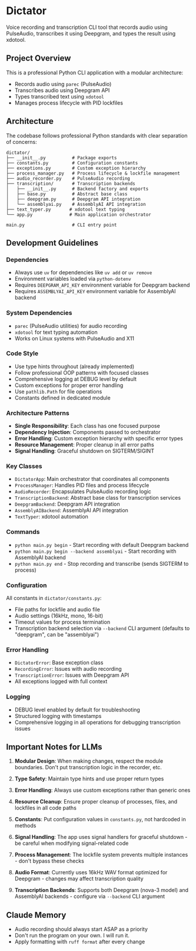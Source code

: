 # Dictator

Voice recording and transcription CLI tool that records audio using PulseAudio, transcribes it using Deepgram, and types the result using xdotool.

## Project Overview

This is a professional Python CLI application with a modular architecture:

- Records audio using `parec` (PulseAudio)
- Transcribes audio using Deepgram API
- Types transcribed text using `xdotool`
- Manages process lifecycle with PID lockfiles

## Architecture

The codebase follows professional Python standards with clear separation of concerns:

```
dictator/
├── __init__.py          # Package exports
├── constants.py         # Configuration constants
├── exceptions.py        # Custom exception hierarchy
├── process_manager.py   # Process lifecycle & lockfile management
├── audio_recorder.py    # PulseAudio recording
├── transcription/       # Transcription backends
│   ├── __init__.py      # Backend factory and exports
│   ├── base.py          # Abstract base class
│   ├── deepgram.py      # Deepgram API integration
│   └── assemblyai.py    # AssemblyAI API integration
├── text_typer.py       # xdotool text typing
└── app.py              # Main application orchestrator

main.py                  # CLI entry point
```

## Development Guidelines

### Dependencies

- Always use `uv` for dependencies like `uv add` or `uv remove`
- Environment variables loaded via `python-dotenv`
- Requires `DEEPGRAM_API_KEY` environment variable for Deepgram backend
- Requires `ASSEMBLYAI_API_KEY` environment variable for AssemblyAI backend

### System Dependencies

- `parec` (PulseAudio utilities) for audio recording
- `xdotool` for text typing automation
- Works on Linux systems with PulseAudio and X11

### Code Style

- Use type hints throughout (already implemented)
- Follow professional OOP patterns with focused classes
- Comprehensive logging at DEBUG level by default
- Custom exceptions for proper error handling
- Use `pathlib.Path` for file operations
- Constants defined in dedicated module

### Architecture Patterns

- **Single Responsibility**: Each class has one focused purpose
- **Dependency Injection**: Components passed to orchestrator
- **Error Handling**: Custom exception hierarchy with specific error types
- **Resource Management**: Proper cleanup in all error paths
- **Signal Handling**: Graceful shutdown on SIGTERM/SIGINT

### Key Classes

- `DictatorApp`: Main orchestrator that coordinates all components
- `ProcessManager`: Handles PID files and process lifecycle
- `AudioRecorder`: Encapsulates PulseAudio recording logic
- `TranscriptionBackend`: Abstract base class for transcription services
- `DeepgramBackend`: Deepgram API integration
- `AssemblyAIBackend`: AssemblyAI API integration
- `TextTyper`: xdotool automation

### Commands

- `python main.py begin` - Start recording with default Deepgram backend
- `python main.py begin --backend assemblyai` - Start recording with AssemblyAI backend
- `python main.py end` - Stop recording and transcribe (sends SIGTERM to process)

### Configuration

All constants in `dictator/constants.py`:

- File paths for lockfile and audio file
- Audio settings (16kHz, mono, 16-bit)
- Timeout values for process termination
- Transcription backend selection via `--backend` CLI argument (defaults to "deepgram", can be "assemblyai")

### Error Handling

- `DictatorError`: Base exception class
- `RecordingError`: Issues with audio recording
- `TranscriptionError`: Issues with Deepgram API
- All exceptions logged with full context

### Logging

- DEBUG level enabled by default for troubleshooting
- Structured logging with timestamps
- Comprehensive logging in all operations for debugging transcription issues

## Important Notes for LLMs

1. **Modular Design**: When making changes, respect the module boundaries. Don't put transcription logic in the recorder, etc.

2. **Type Safety**: Maintain type hints and use proper return types

3. **Error Handling**: Always use custom exceptions rather than generic ones

4. **Resource Cleanup**: Ensure proper cleanup of processes, files, and lockfiles in all code paths

5. **Constants**: Put configuration values in `constants.py`, not hardcoded in methods

6. **Signal Handling**: The app uses signal handlers for graceful shutdown - be careful when modifying signal-related code

7. **Process Management**: The lockfile system prevents multiple instances - don't bypass these checks

8. **Audio Format**: Currently uses 16kHz WAV format optimized for Deepgram - changes may affect transcription quality

9. **Transcription Backends**: Supports both Deepgram (nova-3 model) and AssemblyAI backends - configure via `--backend` CLI argument

## Claude Memory

- Audio recording should always start ASAP as a priority
- Don't run the program on your own. I will run it.
- Apply formatting with `ruff format` after every change
